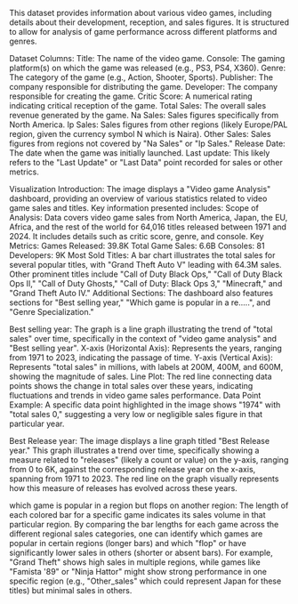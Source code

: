 This dataset provides information about various video games, including details about their development, reception, and sales figures. It is structured to allow for analysis of game performance across different platforms and genres.

Dataset Columns:
Title: The name of the video game.
Console: The gaming platform(s) on which the game was released (e.g., PS3, PS4, X360).
Genre: The category of the game (e.g., Action, Shooter, Sports).
Publisher: The company responsible for distributing the game.
Developer: The company responsible for creating the game.
Critic Score: A numerical rating indicating critical reception of the game.
Total Sales: The overall sales revenue generated by the game.
Na Sales: Sales figures specifically from North America.
Ip Sales: Sales figures from other regions (likely Europe/PAL region, given the currency symbol N which is Naira).
Other Sales: Sales figures from regions not covered by "Na Sales" or "Ip Sales."
Release Date: The date when the game was initially launched.
Last update: This likely refers to the "Last Update" or "Last Data" point recorded for sales or other metrics.

Visualization
Introduction: 
The image displays a "Video game Analysis" dashboard, providing an overview of various statistics related to video game sales and titles.
Key information presented includes:
Scope of Analysis: Data covers video game sales from North America, Japan, the EU, Africa, and the rest of the world for 64,016 titles released between 1971 and 2024. It includes details such as critic score, genre, and console.
Key Metrics:
Games Released: 39.8K
Total Game Sales: 6.6B
Consoles: 81
Developers: 9K
Most Sold Titles: A bar chart illustrates the total sales for several popular titles, with "Grand Theft Auto V" leading with 64.3M sales. Other prominent titles include "Call of Duty Black Ops," "Call of Duty Black Ops II," "Call of Duty Ghosts," "Call of Duty: Black Ops 3," "Minecraft," and "Grand Theft Auto IV."
Additional Sections: The dashboard also features sections for "Best selling year," "Which game is popular in a re.....", and "Genre Specialization."

Best selling year:
The graph is a line graph illustrating the trend of "total sales" over time, specifically in the context of "video game analysis" and "Best selling year". 
X-axis (Horizontal Axis): Represents the years, ranging from 1971 to 2023, indicating the passage of time.
Y-axis (Vertical Axis): Represents "total sales" in millions, with labels at 200M, 400M, and 600M, showing the magnitude of sales.
Line Plot: The red line connecting data points shows the change in total sales over these years, indicating fluctuations and trends in video game sales performance.
Data Point Example: A specific data point highlighted in the image shows "1974" with "total sales 0," suggesting a very low or negligible sales figure in that particular year.

Best Release year:
The image displays a line graph titled "Best Release year." This graph illustrates a trend over time, specifically showing a measure related to "releases" (likely a count or value) on the y-axis, ranging from 0 to 6K, against the corresponding release year on the x-axis, spanning from 1971 to 2023. The red line on the graph visually represents how this measure of releases has evolved across these years. 

which game is popular in a region but flops on another region:
The length of each colored bar for a specific game indicates its sales volume in that particular region. By comparing the bar lengths for each game across the different regional sales categories, one can identify which games are popular in certain regions (longer bars) and which "flop" or have significantly lower sales in others (shorter or absent bars). For example, "Grand Theft" shows high sales in multiple regions, while games like "Famista '89" or "Ninja Hattor" might show strong performance in one specific region (e.g., "Other_sales" which could represent Japan for these titles) but minimal sales in others.